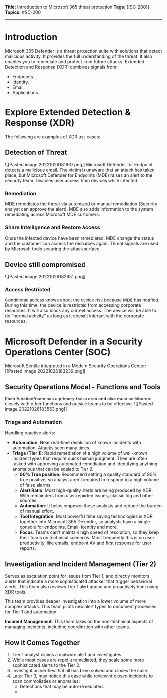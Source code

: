 **Title:** Introduction to Microsoft 365 threat protection
**Tags:** [[SC-200]]
**Topics:** #SC-200

---
# Introduction
Microsoft 365 Defender is a threat protection suite with solutions that detect malicious activity. It provides the full understanding of the threat. It also enables you to remediate and protect from future attacks.
Extended Detection and Response (XDR) combines signals from:
- Endpoints.
- Identity.
- Email.
- Applications.

# Explore Extended Detection & Response (XDR)
The following are examples of XDR use cases:

## Detection of Threat
![[Pasted image 20221026181907.png]]
Microsoft Defender for Endpoint detects a malicious email. The victim is unaware that an attack has taken place, but Microsoft Defender for Endpoints (MDE) raises an alert to the security team. Disables user access from devices while infected.

### Remediation
MDE remediates the threat via automated or manual remediation (Security analyst can approve the alert). 
MDE also adds information to the system remediating across Microsoft MDE customers.

### Share Intelligence and Restore Access
Once the infected device have been remediated, MDE change the status and the customer can access the resources again. Threat signals are used by Microsoft tools securing the attack surface.

## Device still compromised
![[Pasted image 20221026182651.png]]
### Access Restricted
Conditional access knows about the device risk because MDE has notified. During this time, the device is restricted from accessing corporate resources. It will also block any current access. The device will be able to do “normal activity” as long as it doesn't interact with the corporate resources.

# Microsoft Defender in a Security Operations Center (SOC)
Microsoft Sentile integrated in a Modern Security Operations Center:
![[Pasted image 20221026183239.png]]
## Security Operations Model - Functions and Tools
Each function/team has a primary focus area and also must collaborate closely with other functions and outside teams to be effective. 
![[Pasted image 20221026183553.png]]

### Triage and Automation
Handling reactive alerts:
- **Automation**: Near real-time resolution of known incidents with automation. Attacks seen many times.
- **Triage (Tier 1)**: Rapid remediation of a high volume of well-known incident types that require quick human judgment. Thee are often tasked with approving automated remediation and identifying anything anomalous that can be scaled to Tier 2.
	- **90% True positive**: Recommend setting a quality standard of 90% true positive, so analyst aren't required to respond to a high volume of false alarms.
	- **Alert Ratio**: Most high-quality alerts are being produced by XDR. With remainders from user reported issues, classic log and other sources.
	- **Automation**: It helps empower these analysts and reduce the burden of manual effort. 
	- **Tool Integration**: Most powerful time saving technologies is XDR together into Microsoft 365 Defender, so analysts have a single console for endpoints, Email, Identity and more.
	- **Focus**: Teams can't maintain high speed of resolution, so they keep their focus on technical scenarios. Most frequently this is on user productivity, like emails, endpoint AV and first response for user reports.

## Investigation and Incident Management (Tier 2)
Serves as escalation point for issues from Tier 1, and directly monitors alerts that indicate a more sophisticated attacker that trigger behavioral alerts. This team also reviews Tier 1 alert queue and proactively hunt using XDR tools.

This team provides deeper investigation into a lower volume of more complex attacks. This team pilots new alert types to document processes for Tier 1 and automation.

**Incident Management**: This team takes on the non-technical aspects of managing incidents, including coordination with other teams.

## How it Comes Together
1. Tier 1 analyst claims a malware alert and investigates.
2. While most cases are repidlu remediated, they scale some more sophisticated alerts to the Tier 2.
3. Investigation verifies that all has been solved and closes the case.
4. Later Tier 3, may notice this case while reviewinf closed incidents to scan commoliaties or anomalies:
	- Detections that may be auto-remediated.
	- 
